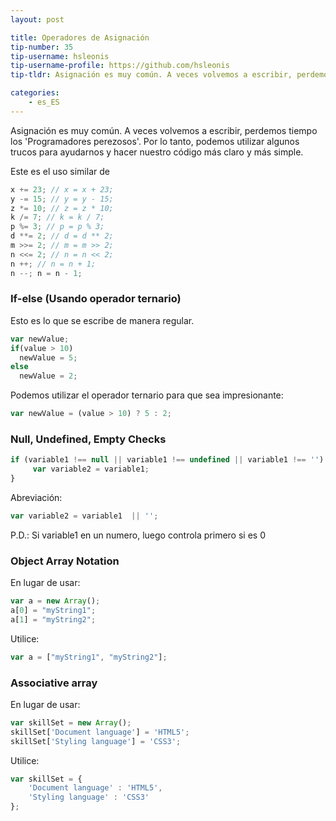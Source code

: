 ```yaml
---
layout: post

title: Operadores de Asignación
tip-number: 35
tip-username: hsleonis
tip-username-profile: https://github.com/hsleonis
tip-tldr: Asignación es muy común. A veces volvemos a escribir, perdemos tiempo los 'Programadores perezosos'. Por lo tanto, podemos utilizar algunos trucos para ayudarnos y hacer nuestro código más claro y más simple.

categories:
    - es_ES
---
```


Asignación es muy común. A veces volvemos a escribir, perdemos tiempo los 'Programadores perezosos'. Por lo tanto, podemos utilizar algunos trucos para ayudarnos y hacer nuestro código más claro y más simple.

Este es el uso similar de

````javascript
x += 23; // x = x + 23;
y -= 15; // y = y - 15;
z *= 10; // z = z * 10;
k /= 7; // k = k / 7;
p %= 3; // p = p % 3;
d **= 2; // d = d ** 2;
m >>= 2; // m = m >> 2;
n <<= 2; // n = n << 2;
n ++; // n = n + 1;
n --; n = n - 1;

````

### If-else (Usando operador ternario)

Esto es lo que se escribe de manera regular.

````javascript
var newValue;
if(value > 10) 
  newValue = 5;
else
  newValue = 2;
````

Podemos utilizar el operador ternario para que sea impresionante:

````javascript
var newValue = (value > 10) ? 5 : 2;
````

### Null, Undefined, Empty Checks

````javascript
if (variable1 !== null || variable1 !== undefined || variable1 !== '') {
     var variable2 = variable1;
}
````

Abreviación:

````javascript
var variable2 = variable1  || '';
````
P.D.: Si variable1 en un numero, luego controla primero si es 0

### Object Array Notation

En lugar de usar:

````javascript
var a = new Array();
a[0] = "myString1";
a[1] = "myString2";
````
Utilice:

````javascript
var a = ["myString1", "myString2"];
````

### Associative array

En lugar de usar:

````javascript
var skillSet = new Array();
skillSet['Document language'] = 'HTML5';
skillSet['Styling language'] = 'CSS3';
````

Utilice:

````javascript
var skillSet = {
    'Document language' : 'HTML5', 
    'Styling language' : 'CSS3'
};
````
